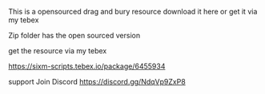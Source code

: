 This is a opensourced drag and bury resource download it here or get it via my tebex 

Zip folder has the open sourced version


get the resource via my tebex

https://sixm-scripts.tebex.io/package/6455934


support Join Discord https://discord.gg/NdqVp9ZxP8
